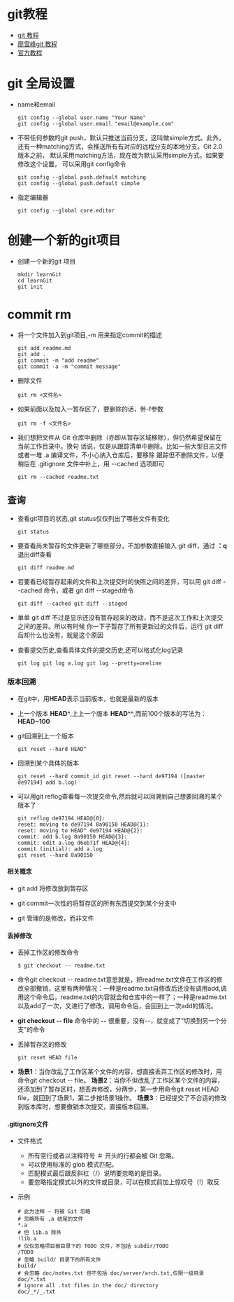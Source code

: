 # git教程

- [git 教程](http://www.yiibai.com/git/home.html)
- [廖雪峰git 教程](http://www.liaoxuefeng.com/wiki/0013739516305929606dd18361248578c67b8067c8c017b000/)
- [官方教程](https://git-scm.com/book/zh/v1/Git-%E5%88%86%E6%94%AF-%E4%BD%95%E8%B0%93%E5%88%86%E6%94%AF)

# git 全局设置

- name和email

  ```
  git config --global user.name "Your Name"
  git config --global user.email "email@example.com"
  ```

- 不带任何参数的git push，默认只推送当前分支，这叫做simple方式。此外， 还有一种matching方式，会推送所有有对应的远程分支的本地分支。Git 2.0版本之前， 默认采用matching方法，现在改为默认采用simple方式。如果要修改这个设置， 可以采用git config命令

  ```
  git config --global push.default matching
  git config --global push.default simple
  ```

- 指定编辑器

  ```
  git config --global core.editor
  ```

# 创建一个新的git项目

- 创建一个新的git 项目

  ```
  mkdir learnGit
  cd learnGit
  git init
  ```

# commit rm

- 将一个文件加入到git项目,-m 用来指定commit的描述

  ```
  git add readme.md
  git add .
  git commit -m "add readme"
  git commit -a -m "commit message"
  ```

- 删除文件

  ```
  git rm <文件名>
  ```

- 如果前面以及加入一暂存区了，要删除的话，带-f参数

  ```
  git rm -f <文件名>
  ```

- 我们想把文件从 Git 仓库中删除（亦即从暂存区域移除），但仍然希望保留在当前工作目录中。换句 话说，仅是从跟踪清单中删除。比如一些大型日志文件或者一堆 .a 编译文件，不小心纳入仓库后，要移除 跟踪但不删除文件，以便稍后在 .gitignore 文件中补上，用 --cached 选项即可

  ```
  git rm --cached readme.txt
  ```

## 查询

- 查看git项目的状态,git status仅仅列出了哪些文件有变化

  ```
  git status
  ```

- 要查看尚未暂存的文件更新了哪些部分，不加参数直接输入 git diff，通过 **：q** 退出diff查看

  ```
  git diff readme.md
  ```

- 若要看已经暂存起来的文件和上次提交时的快照之间的差异，可以用 git diff --cached 命令，或者 git diff --staged命令

  ```
  git diff --cached git diff --staged
  ```

- 单单 git diff 不过是显示还没有暂存起来的改动，而不是这次工作和上次提交之间的差异。所以有时候 你一下子暂存了所有更新过的文件后，运行 git diff 后却什么也没有，就是这个原因

- 查看提交历史,查看具体文件的提交历史,还可以格式化log记录

  ```
  git log git log a.log git log --pretty=oneline
  ```

### 版本回溯

- 在git中，用**HEAD**表示当前版本，也就是最新的版本

- 上一个版本 **HEAD^**,上上一个版本 **HEAD^^**,而前100个版本的写法为：**HEAD~100**

- git回溯到上一个版本

  ```
  git reset --hard HEAD^
  ```

- 回溯到某个具体的版本

  ```
  git reset --hard commit_id git reset --hard de97194 ([master de97194] add b.log)
  ```

- 可以用git reflog查看每一次提交命令,然后就可以回溯到自己想要回溯的某个版本了

  ```
  git reflog de97194 HEAD@{0}:
  reset: moving to de97194 8a90150 HEAD@{1}:
  reset: moving to HEAD^ de97194 HEAD@{2}:
  commit: add b.log 8a90150 HEAD@{3}:
  commit: edit a.log d6eb71f HEAD@{4}:
  commit (initial): add a.log
  git reset --hard 8a90150
  ```

#### 相关概念

- git add 将修改放到暂存区

- git commit一次性的将暂存区的所有东西提交到某个分支中

- git 管理的是修改，而非文件

#### 丢掉修改

- 丢掉工作区的修改命令

  ```
  $ git checkout -- readme.txt
  ```

- 命令git checkout -- readme.txt意思就是，把readme.txt文件在工作区的修改全部撤销，这里有两种情况：一种是readme.txt自修改后还没有调用add,调用这个命令后，readme.txt的内容就会和仓库中的一样了；一种是readme.txt以及add了一次，又进行了修改，调用命令后，会回到上一次add的情况。

- **git checkout -- file** 命令中的 **--** 很重要，没有--，就变成了"切换到另一个分支"的命令

- 丢掉暂存区的修改

  ```
  git reset HEAD file
  ```

- **场景1**：当你改乱了工作区某个文件的内容，想直接丢弃工作区的修改时，用命令git checkout -- file。 **场景2**：当你不但改乱了工作区某个文件的内容，还添加到了暂存区时，想丢弃修改，分两步，第一步用命令git reset HEAD file，就回到了场景1，第二步按场景1操作。 **场景3**：已经提交了不合适的修改到版本库时，想要撤销本次提交，直接版本回溯。

#### .gitignore文件

- 文件格式

  - 所有空行或者以注释符号 ＃ 开头的行都会被 Git 忽略。
  - 可以使用标准的 glob 模式匹配。
  - 匹配模式最后跟反斜杠（/）说明要忽略的是目录。
  - 要忽略指定模式以外的文件或目录，可以在模式前加上惊叹号（!）取反

- 示例

  ```
  # 此为注释 – 将被 Git 忽略
  # 忽略所有 .a 结尾的文件
  *.a
  # 但 lib.a 除外
  !lib.a
  # 仅仅忽略项目根目录下的 TODO 文件，不包括 subdir/TODO
  /TODO
  # 忽略 build/ 目录下的所有文件
  build/
  # 会忽略 doc/notes.txt 但不包括 doc/server/arch.txt,仅限一级目录
  doc/*.txt
  # ignore all .txt files in the doc/ directory
  doc/_*/_.txt
  ```
